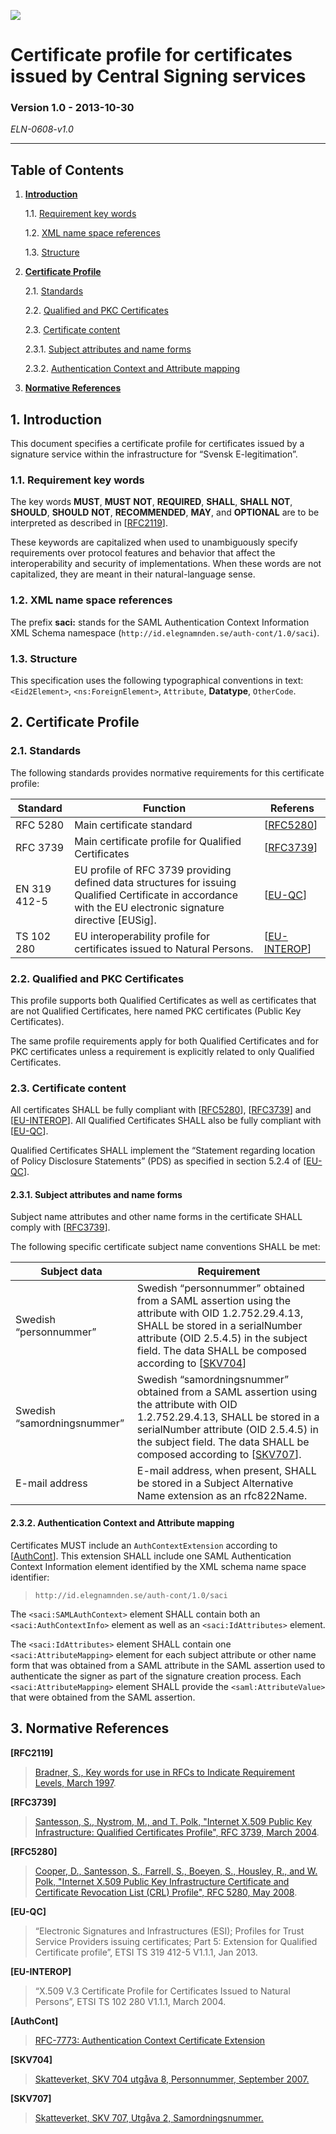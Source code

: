 <img src="img/eln-logo.png"></img>

# Certificate profile for certificates issued by Central Signing services

### Version 1.0 - 2013-10-30

*ELN-0608-v1.0*

---

## Table of Contents

1. [**Introduction**](#introduction)

    1.1. [Requirement key words](#requirement-key-words)

    1.2. [XML name space references](#xml-name-space-references)

    1.3. [Structure](#structure)

2. [**Certificate Profile**](#certificate-profile)

    2.1. [Standards](#standards)

    2.2. [Qualified and PKC Certificates](#qualified-and-pkc-certificates)

    2.3. [Certificate content](#certificate-content)

    2.3.1. [Subject attributes and name forms](#subject-attributes-and-name-forms)

    2.3.2. [Authentication Context and Attribute mapping](#authentication-context-and-attribute-mapping)

3. [**Normative References**](#normative-references)

<a name="introduction"></a>
## 1. Introduction

This document specifies a certificate profile for certificates issued by
a signature service within the infrastructure for “Svensk
E-legitimation”.

<a name="requirement-key-words"></a>
### 1.1. Requirement key words

The key words **MUST**, **MUST** **NOT**, **REQUIRED**, **SHALL**,
**SHALL** **NOT**, **SHOULD**, **SHOULD** **NOT**, **RECOMMENDED**,
**MAY**, and **OPTIONAL** are to be interpreted as described in
\[[RFC2119](#rfc2119)\].

These keywords are capitalized when used to unambiguously specify
requirements over protocol features and behavior that affect the
interoperability and security of implementations. When these words are
not capitalized, they are meant in their natural-language sense.

<a name="xml-name-space-references"></a>
### 1.2. XML name space references

The prefix **saci:** stands for the SAML Authentication Context
Information XML Schema namespace
(`http://id.elegnamnden.se/auth-cont/1.0/saci`).

<a name="structure"></a>
### 1.3. Structure

This specification uses the following typographical conventions in text:
`<Eid2Element>`, `<ns:ForeignElement>`, `Attribute`, **Datatype**,
`OtherCode`.

<a name="certificate-profile"></a>
## 2. Certificate Profile

<a name="standards"></a>
### 2.1. Standards

The following standards provides normative requirements for this
certificate profile:

Standard | Function | Referens
--- | --- | ---
RFC 5280 | Main certificate standard | \[[RFC5280](#rfc5280)\]
RFC 3739 | Main certificate profile for Qualified Certificates | \[[RFC3739](#rfc3739)\]
EN 319 412-5 | EU profile of RFC 3739 providing defined data structures for issuing Qualified Certificate in accordance with the EU electronic signature directive \[EUSig\]. | \[[EU-QC](#eu-qc)\]
TS 102 280 | EU interoperability profile for certificates issued to Natural Persons. | \[[EU-INTEROP](#eu-interop)\]

<a name="qualified-and-pkc-certificates"></a>
### 2.2. Qualified and PKC Certificates

This profile supports both Qualified Certificates as well as
certificates that are not Qualified Certificates, here named PKC
certificates (Public Key Certificates).

The same profile requirements apply for both Qualified Certificates and
for PKC certificates unless a requirement is explicitly related to only
Qualified Certificates.

<a name="certificate-content"></a>
### 2.3. Certificate content

All certificates SHALL be fully compliant with  \[[RFC5280](#rfc5280)\], \[[RFC3739](#rfc3739)\]
and \[[EU-INTEROP](#eu-interop)\]. All Qualified Certificates SHALL also be fully
compliant with \[[EU-QC](#eu-qc)\].

Qualified Certificates SHALL implement the “Statement regarding location
of Policy Disclosure Statements” (PDS) as specified in section 5.2.4 of
\[[EU-QC](#eu-qc)\].

<a name="subject-attributes-and-name-forms"></a>
#### 2.3.1. Subject attributes and name forms

Subject name attributes and other name forms in the certificate SHALL
comply with \[[RFC3739](#rfc3739)\].

The following specific certificate subject name conventions SHALL be
met:

Subject data | Requirement
--- | ---
Swedish “personnummer” | Swedish “personnummer” obtained from a SAML assertion using the attribute with OID 1.2.752.29.4.13, SHALL be stored in a serialNumber attribute (OID 2.5.4.5) in the subject field. The data SHALL be composed according to \[[SKV704](#skv704)\]
Swedish “samordningsnummer” | Swedish “samordningsnummer” obtained from a SAML assertion using the attribute with OID 1.2.752.29.4.13, SHALL be stored in a serialNumber attribute (OID 2.5.4.5) in the subject field. The data SHALL be composed according to \[[SKV707](#skv707)\].
E-mail address | E-mail address, when present, SHALL be stored in a Subject Alternative Name extension as an rfc822Name.

<a name="authentication-context-and-attribute-mapping"></a>
#### 2.3.2. Authentication Context and Attribute mapping

Certificates MUST include an `AuthContextExtension` according to
\[[AuthCont](#authcont)\]. This extension SHALL include one SAML Authentication
Context Information element identified by the XML schema name space
identifier:

> `http://id.elegnamnden.se/auth-cont/1.0/saci`

The `<saci:SAMLAuthContext>` element SHALL contain both an
`<saci:AuthContextInfo>` element as well as an
`<saci:IdAttributes>` element.

The `<saci:IdAttributes>` element SHALL contain one
`<saci:AttributeMapping>` element for each subject attribute or
other name form that was obtained from a SAML attribute in the SAML
assertion used to authenticate the signer as part of the signature
creation process. Each `<saci:AttributeMapping>` element SHALL
provide the `<saml:AttributeValue>` that were obtained from the SAML
assertion.

<a name="normative-references"></a>
## 3. Normative References

<a name="rfc2119"></a>**[RFC2119]**

> [Bradner, S., Key words for use in RFCs to Indicate Requirement
> Levels, March 1997](http://www.ietf.org/rfc/rfc2119.txt).

<a name="rfc3739"></a>**[RFC3739]**

> [Santesson, S., Nystrom, M., and T. Polk, "Internet X.509 Public Key
> Infrastructure: Qualified Certificates Profile", RFC 3739, March
> 2004](https://www.ietf.org/rfc/rfc3739.txt).

<a name="rfc5280"></a>**[RFC5280]**

> [Cooper, D., Santesson, S., Farrell, S., Boeyen, S., Housley, R., and
> W. Polk, "Internet X.509 Public Key Infrastructure Certificate and
> Certificate Revocation List (CRL) Profile", RFC 5280, May 2008](https://www.ietf.org/rfc/rfc5280.txt).

<a name="eu-qc"></a>**[EU-QC]**

> “Electronic Signatures and Infrastructures (ESI); Profiles for Trust
> Service Providers issuing certificates; Part 5: Extension for
> Qualified Certificate profile”, ETSI TS 319 412-5 V1.1.1, Jan 2013.

<a name="eu-interop"></a>**[EU-INTEROP]**

> “X.509 V.3 Certificate Profile for Certificates Issued to Natural
> Persons”, ETSI TS 102 280 V1.1.1, March 2004.

<a name="authcont"></a>**[AuthCont]**

> [RFC-7773: Authentication Context Certificate Extension](https://tools.ietf.org/html/rfc7773)

<a name="skv704"></a>**[SKV704]**

> [Skatteverket, SKV 704 utgåva 8, Personnummer, September
> 2007.](http://www.skatteverket.se/download/18.1e6d5f87115319ffba380001857/70408.pdf)

<a name="skv707"></a>**[SKV707]**

> [Skatteverket, SKV 707, Utgåva 2,
> Samordningsnummer.](http://www.vgregion.se/upload/PVSB/Tj%E4nsteID/Samordningsnummer%20skatteverket.pdf)